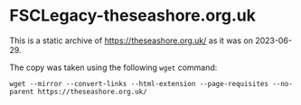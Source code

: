 # FSCLegacy-theseashore.org.uk

This is a static archive of https://theseashore.org.uk/ as it was on 2023-06-29.

The copy was taken using the following `wget` command:

```
wget --mirror --convert-links --html-extension --page-requisites --no-parent https://theseashore.org.uk/
```
